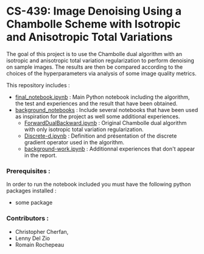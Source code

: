 # CS-439: Image Denoising Using a Chambolle Scheme with Isotropic and Anisotropic Total Variations

The goal of this project is to use the Chambolle dual algorithm with an isotropic and anisotropic total variation regularization to perform denoising on sample images. The results are then be compared according to the choices of the hyperparameters via analysis of some image quality metrics.

This repository includes :

- [final_notebook.ipynb](final_notebook.ipynb) : Main Python notebook including the algorithm, the test and experiences and the result that have been obtained.
- [background_notebooks](background-notebooks) : Include several notebooks that have been used as inspiration for the project as well some additional experiences.
  - [ForwardDualBackward.ipynb](background-notebooks/ForwardDualBackward.ipynb) : Original Chambolle dual algorithm with only isotropic total variation regularization.
  - [Discrete-d.ipynb](background_notebooks/Discrete-d.ipynb) : Definition and présentation of the discrete gradient operator used in the algorithm.
  - [background-work.ipynb](background-notebooks/background-work.ipynb) : Additionnal experiences that don't appear in the report.

### Prerequisites :

In order to run the notebook included you must have the following python packages installed :

- some package

### Contributors :

- Christopher Cherfan,
- Lenny Del Zio
- Romain Rochepeau
